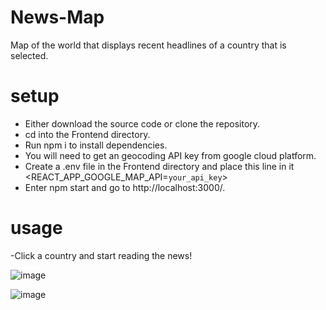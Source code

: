 # News-Map

Map of the world that displays recent headlines of a country that is selected.


# setup

- Either download the source code or clone the repository.
- cd into the Frontend directory.
- Run npm i to install dependencies.
- You will need to get an geocoding API key from google cloud platform.
- Create a .env file in the Frontend directory and place this line in it <REACT_APP_GOOGLE_MAP_API=`your_api_key`> 
- Enter npm start and go to http://localhost:3000/.

# usage

-Click a country and start reading the news!

![image](https://user-images.githubusercontent.com/66486863/132235510-a41c241c-9108-4517-843a-dc2c5721573e.png)

![image](https://user-images.githubusercontent.com/66486863/132236629-8c412fe9-7075-401d-93ac-8ee29dd9ecdb.png)

